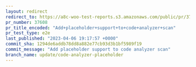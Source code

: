 ```yaml
---
layout: redirect
redirect_to: https://a8c-woo-test-reports.s3.amazonaws.com/public/pr/37608/e2e/index.html
pr_number: 37608
pr_title_encoded: "Add+placeholder+support+to+code+analyzer+scan"
pr_test_type: e2e
last_published: "2023-04-06 19:17:57 +0000"
commit_sha: 1294de6addb78dd8a882e77cb93d3b1bf5989f19
commit_message: "Add placeholder support to code analyzer scan"
branch_name: update/code-analyzer-placeholder
---
```


